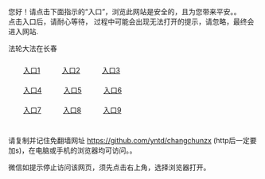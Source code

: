 您好！请点击下面指示的“入口”，浏览此网站是安全的，且为您带来平安。。 <br/>
点击入口后，请耐心等待， 过程中可能会出现无法打开的提示，请忽略，最终会进入网站. </br>

法轮大法在长春<br/>
<div style="padding:10px"><a style="margin:20px" target="_blank" href="https://d1gq51z7qxdjel.cloudfront.net/2Qpsp?plqmbxd" id="ccLink1" rel="nofollow">入口1</a> <a target="_blank" style="margin:20px" href="https://d2j0zq1vi6xj2g.cloudfront.net/2Qpsp?fhmot" id="ccLink2" rel="nofollow">入口2</a> <a style="margin:20px" target="_blank" href="https://d26xteundvcc0g.cloudfront.net/2Qpsp?xdvolo" id="ccLink3" rel="nofollow">入口3</a></div>

<div style="padding:10px" ><a style="margin:20px" target="_blank" href="https://d1gq51z7qxdjel.cloudfront.net/2Qpsp?plqmbxd" id="ccLink4" rel="nofollow">入口4</a> <a style="margin:20px" href="https://d2j0zq1vi6xj2g.cloudfront.net/2Qpsp?fhmot" target="_blank" id="ccLink5" rel="nofollow">入口5</a> <a style="margin:20px" href="https://d26xteundvcc0g.cloudfront.net/2Qpsp?xdvolo" target="_blank" id="ccLink6" rel="nofollow">入口6</a></div>

<div style="padding:10px"><a style="margin:20px" target="_blank" href="https://d1gq51z7qxdjel.cloudfront.net/2Qpsp?plqmbxd" id="ccLink7" rel="nofollow">入口7</a> <a style="margin:20px" href="https://d2j0zq1vi6xj2g.cloudfront.net/2Qpsp?fhmot" target="_blank" id="ccLink8" rel="nofollow">入口8</a> <a style="margin:20px" target="_blank" href="https://d26xteundvcc0g.cloudfront.net/2Qpsp?xdvolo" id="ccLink9" rel="nofollow">入口9</a></div>

<br/>



请复制并记住免翻墙网址 https://github.com/yntd/changchunzx (http后一定要加s)，在电脑或手机的浏览器均可访问。。<br/>

微信如提示停止访问该网页，须先点击右上角，选择浏览器打开。
